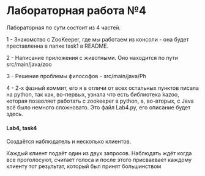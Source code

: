 # Лабораторная работа №4

Лабораторная по сути состоит из 4 частей. 

1 - Знакомство с ZooKeeper, где мы работаем из консоли - она будет преставленна в папке task1 в README.

2 - Написание приложения с животными. Оно находится по пути src/main/java/zoo

3 - Решение проблемы философов - src/main/java/Ph

4 - 2-х фазный коммит, его я в отличи от всех остальных пунктов писала на python, так как, во-первых, узнала что есть библиотека kazoo, которая позволяет работать с zookeeper в python, а, во-вторых, с Java всё было немного сложновато. Это файл Lab4.py, его описание будет здесь. 

#### Lab4, task4

Создаётся наблюдатель и несколько клиентов. 

Каждый клиент подаёт один из двух запросов. Наблюдать ждёт когда все проголосуют, считает голоса и после этого присваевает каждому клиенту тот результат, который был принят большинством
